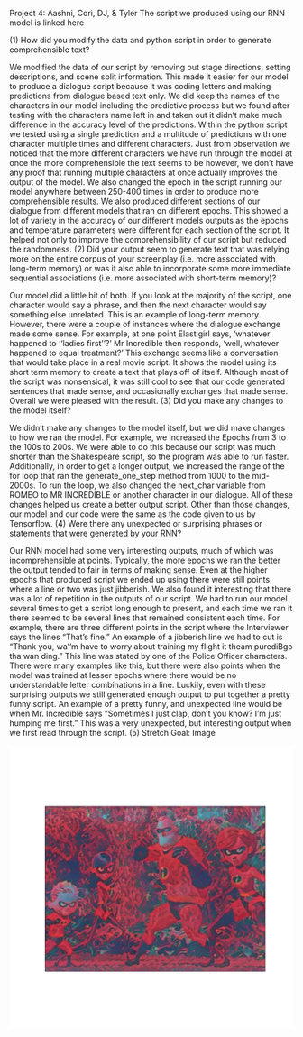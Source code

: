 Project 4: Aashni, Cori, DJ, & Tyler
The script we produced using our RNN model is linked here

(1) How did you modify the data and python script in order to generate comprehensible text?

We modified the data of our script by removing out stage directions, setting descriptions, and scene split information. This made it easier for our model to produce a dialogue script because it was coding letters and making predictions from dialogue based text only. We did keep the names of the characters in our model including the predictive process but we found after testing with the characters name left in and taken out it didn’t make much difference in the accuracy level of the predictions. Within the python script we tested using a single prediction and a multitude of predictions with one character multiple times and different characters. Just from observation we noticed that the more different characters we have run through the model at once the more comprehensible the text seems to be however, we don’t have any proof that running multiple characters at once actually improves the output of the model. We also changed the epoch in the script running our model anywhere between 250-400 times in order to produce more comprehensible results. We also produced different sections of our dialogue from different models that ran on different epochs. This showed a lot of variety in the accuracy of our different models outputs as the epochs and temperature parameters were different for each section of the script. It helped not only to improve the comprehensibility of our script but reduced the randomness.
(2) Did your output seem to generate text that was relying more on the entire corpus of your screenplay (i.e. more associated with long-term memory) or was it also able to incorporate some more immediate sequential associations (i.e. more associated with short-term memory)?

Our model did a little bit of both. If you look at the majority of the script, one character would say a phrase, and then the next character would say something else unrelated. This is an example of long-term memory. However, there were a couple of instances where the dialogue exchange made some sense. For example, at one point Elastigirl says, ‘whatever happened to ‘‘ladies first’’?’ Mr Incredible then responds, ‘well, whatever happened to equal treatment?’ This exchange seems like a conversation that would take place in a real movie script. It shows the model using its short term memory to create a text that plays off of itself. Although most of the script was nonsensical, it was still cool to see that our code generated sentences that made sense, and occasionally exchanges that made sense. Overall we were pleased with the result.
(3) Did you make any changes to the model itself?

We didn’t make any changes to the model itself, but we did make changes to how we ran the model. For example, we increased the Epochs from 3 to the 100s to 200s. We were able to do this because our script was much shorter than the Shakespeare script, so the program was able to run faster. Additionally, in order to get a longer output, we increased the range of the for loop that ran the generate_one_step method from 1000 to the mid-2000s. To run the loop, we also changed the next_char variable from ROMEO to MR INCREDIBLE or another character in our dialogue. All of these changes helped us create a better output script. Other than those changes, our model and our code were the same as the code given to us by Tensorflow.
(4) Were there any unexpected or surprising phrases or statements that were generated by your RNN?

Our RNN model had some very interesting outputs, much of which was incomprehensible at points. Typically, the more epochs we ran the better the output tended to fair in terms of making sense. Even at the higher epochs that produced script we ended up using there were still points where a line or two was just jibberish. We also found it interesting that there was a lot of repetition in the outputs of our script. We had to run our model several times to get a script long enough to present, and each time we ran it there seemed to be several lines that remained consistent each time. For example, there are three different points in the script where the Interviewer says the lines “That’s fine.” An example of a jibberish line we had to cut is “Thank you, wa’‘m have to worry about training my flight it theam purediBgo tha wan ding.” This line was stated by one of the Police Officer characters. There were many examples like this, but there were also points when the model was trained at lesser epochs where there would be no understandable letter combinations in a line. Luckily, even with these surprising outputs we still generated enough output to put together a pretty funny script. An example of a pretty funny, and unexpected line would be when Mr. Incredible says “Sometimes I just clap, don’t you know? I’m just humping me first.” This was a very unexpected, but interesting output when we first read through the script.
(5) Stretch Goal: Image

![image](../images/incredibles_photo.png)